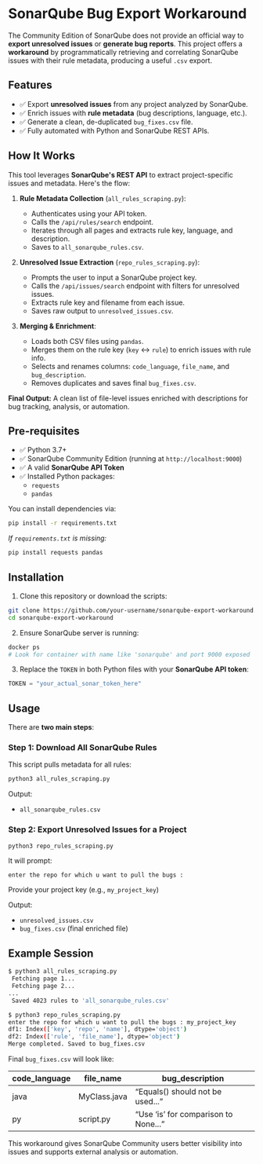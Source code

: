 # SonarQube Bug Export Workaround

The Community Edition of SonarQube does not provide an official way to **export unresolved issues** or **generate bug reports**. This project offers a **workaround** by programmatically retrieving and correlating SonarQube issues with their rule metadata, producing a useful `.csv` export.


##  Features

- ✅ Export **unresolved issues** from any project analyzed by SonarQube.
- ✅ Enrich issues with **rule metadata** (bug descriptions, language, etc.).
- ✅ Generate a clean, de-duplicated `bug_fixes.csv` file.
- ✅ Fully automated with Python and SonarQube REST APIs.

##  How It Works

This tool leverages **SonarQube's REST API** to extract project-specific issues and metadata. Here's the flow:

1. **Rule Metadata Collection** (`all_rules_scraping.py`):
   - Authenticates using your API token.
   - Calls the `/api/rules/search` endpoint.
   - Iterates through all pages and extracts rule key, language, and description.
   - Saves to `all_sonarqube_rules.csv`.

2. **Unresolved Issue Extraction** (`repo_rules_scraping.py`):
   - Prompts the user to input a SonarQube project key.
   - Calls the `/api/issues/search` endpoint with filters for unresolved issues.
   - Extracts rule key and filename from each issue.
   - Saves raw output to `unresolved_issues.csv`.

3. **Merging & Enrichment**:
   - Loads both CSV files using `pandas`.
   - Merges them on the rule key (`key` ↔ `rule`) to enrich issues with rule info.
   - Selects and renames columns: `code_language`, `file_name`, and `bug_description`.
   - Removes duplicates and saves final `bug_fixes.csv`.

 **Final Output:** A clean list of file-level issues enriched with descriptions for bug tracking, analysis, or automation.


## Pre-requisites

- ✅ Python 3.7+
- ✅ SonarQube Community Edition (running at `http://localhost:9000`)
- ✅ A valid **SonarQube API Token**
- ✅ Installed Python packages:
  - `requests`
  - `pandas`

You can install dependencies via:

```bash
pip install -r requirements.txt
```

_If `requirements.txt` is missing:_

```bash
pip install requests pandas
```

## Installation

1. Clone this repository or download the scripts:

```bash
git clone https://github.com/your-username/sonarqube-export-workaround.git
cd sonarqube-export-workaround
```

2. Ensure SonarQube server is running:

```bash
docker ps
# Look for container with name like 'sonarqube' and port 9000 exposed
```

3. Replace the `TOKEN` in both Python files with your **SonarQube API token**:

```python
TOKEN = "your_actual_sonar_token_here"
```

## Usage

There are **two main steps**:

### Step 1: Download All SonarQube Rules

This script pulls metadata for all rules:

```bash
python3 all_rules_scraping.py
```

Output:
- `all_sonarqube_rules.csv`

### Step 2: Export Unresolved Issues for a Project

```bash
python3 repo_rules_scraping.py
```

It will prompt:

```
enter the repo for which u want to pull the bugs :
```

 Provide your project key (e.g., `my_project_key`)

Output:
- `unresolved_issues.csv`
- `bug_fixes.csv` (final enriched file)


## Example Session

```bash
$ python3 all_rules_scraping.py
 Fetching page 1...
 Fetching page 2...
...
 Saved 4023 rules to 'all_sonarqube_rules.csv'

$ python3 repo_rules_scraping.py
enter the repo for which u want to pull the bugs : my_project_key
df1: Index(['key', 'repo', 'name'], dtype='object')
df2: Index(['rule', 'file_name'], dtype='object')
Merge completed. Saved to bug_fixes.csv
```

Final `bug_fixes.csv` will look like:

| code_language | file_name       | bug_description                     |
|---------------|------------------|--------------------------------------|
| java          | MyClass.java     | “Equals() should not be used...”     |
| py            | script.py        | “Use ‘is’ for comparison to None...” |

This workaround gives SonarQube Community users better visibility into issues and supports external analysis or automation.



